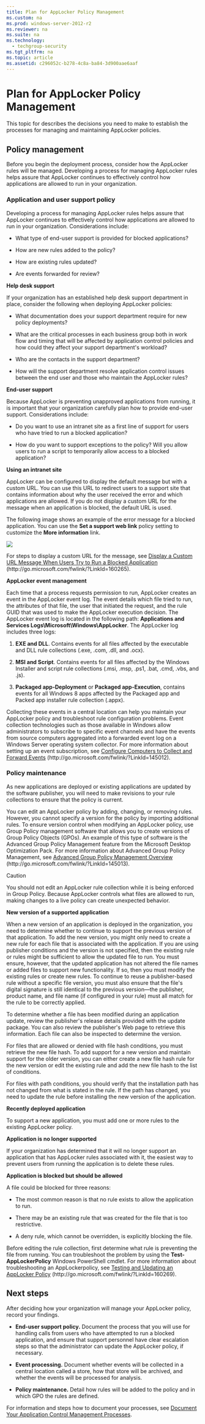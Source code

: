 ```yaml
---
title: Plan for AppLocker Policy Management
ms.custom: na
ms.prod: windows-server-2012-r2
ms.reviewer: na
ms.suite: na
ms.technology: 
  - techgroup-security
ms.tgt_pltfrm: na
ms.topic: article
ms.assetid: c296052c-b278-4c8a-ba84-3d900aae6aaf
---
```

# Plan for AppLocker Policy Management
This topic for describes the decisions you need to make to establish the processes for managing and maintaining AppLocker policies.

## Policy management
Before you begin the deployment process, consider how the AppLocker rules will be managed. Developing a process for managing AppLocker rules helps assure that AppLocker continues to effectively control how applications are allowed to run in your organization.

### Application and user support policy
Developing a process for managing AppLocker rules helps assure that AppLocker continues to effectively control how applications are allowed to run in your organization. Considerations include:

-   What type of end\-user support is provided for blocked applications?

-   How are new rules added to the policy?

-   How are existing rules updated?

-   Are events forwarded for review?

**Help desk support**

If your organization has an established help desk support department in place, consider the following when deploying AppLocker policies:

-   What documentation does your support department require for new policy deployments?

-   What are the critical processes in each business group both in work flow and timing that will be affected by application control policies and how could they affect your support department's workload?

-   Who are the contacts in the support department?

-   How will the support department resolve application control issues between the end user and those who maintain the AppLocker rules?

**End\-user support**

Because AppLocker is preventing unapproved applications from running, it is important that your organization carefully plan how to provide end\-user support. Considerations include:

-   Do you want to use an intranet site as a first line of support for users who have tried to run a blocked application?

-   How do you want to support exceptions to the policy? Will you allow users to run a script to temporarily allow access to a blocked application?

**Using an intranet site**

AppLocker can be configured to display the default message but with a custom URL. You can use this URL to redirect users to a support site that contains information about why the user received the error and which applications are allowed. If you do not display a custom URL for the message when an application is blocked, the default URL is used.

The following image shows an example of the error message for a blocked application. You can use the **Set a support web link** policy setting to customize the **More information** link.

![](../../../media/Plan-for-AppLocker-Policy-Management/BlockedAppMsg.gif)

For steps to display a custom URL for the message, see [Display a Custom URL Message When Users Try to Run a Blocked Application](http://go.microsoft.com/fwlink/?LinkId=160265) \(http:\/\/go.microsoft.com\/fwlink\/?LinkId\=160265\).

**AppLocker event management**

Each time that a process requests permission to run, AppLocker creates an event in the AppLocker event log. The event details which file tried to run, the attributes of that file, the user that initiated the request, and the rule GUID that was used to make the AppLocker execution decision. The AppLocker event log is located in the following path: **Applications and Services Logs\\Microsoft\\Windows\\AppLocker**. The AppLocker log includes three logs:

1.  **EXE and DLL**. Contains events for all files affected by the executable and DLL rule collections \(.exe, .com, .dll, and .ocx\).

2.  **MSI and Script**. Contains events for all files affected by the Windows Installer and script rule collections \(.msi, .msp, .ps1, .bat, .cmd, .vbs, and .js\).

3.  **Packaged app\-Deployment** or **Packaged app\-Execution**, contains events for all Windows 8 apps affected by the Packaged app and Packed app installer rule collection \(.appx\).

Collecting these events in a central location can help you maintain your AppLocker  policy and troubleshoot rule configuration problems. Event collection technologies such as those available in Windows  allow administrators to subscribe to specific event channels and have the events from source computers aggregated into a forwarded event log on a Windows Server operating system collector. For more information about setting up an event subscription, see [Configure Computers to Collect and Forward Events](http://go.microsoft.com/fwlink/?LinkId=145012) \(http:\/\/go.microsoft.com\/fwlink\/?LinkId\=145012\).

### Policy maintenance
As new applications are deployed or existing applications are updated by the software publisher, you will need to make revisions to your rule collections to ensure that the policy is current.

You can edit an AppLocker policy by adding, changing, or removing rules. However, you cannot specify a version for the policy by importing additional rules. To ensure version control when modifying an AppLocker policy, use Group Policy management software that allows you to create versions of Group Policy Objects \(GPOs\). An example of this type of software is the Advanced Group Policy Management feature from the Microsoft Desktop Optimization Pack. For more information about Advanced Group Policy Management, see [Advanced Group Policy Management Overview](http://go.microsoft.com/fwlink/?LinkId=145013) \(http:\/\/go.microsoft.com\/fwlink\/?LinkId\=145013\).

> [!CAUTION]
> You should not edit an AppLocker rule collection while it is being enforced in Group Policy. Because AppLocker controls what files are allowed to run, making changes to a live policy can create unexpected behavior.

**New version of a supported application**

When a new version of an application is deployed in the organization, you need to determine whether to continue to support the previous version of that application. To add the new version, you might only need to create a new rule for each file that is associated with the application. If you are using publisher conditions and the version is not specified, then the existing rule or rules might be sufficient to allow the updated file to run. You must ensure, however, that the updated application has not altered the file names or added files to support new functionality. If so, then you must modify the existing rules or create new rules. To continue to reuse a publisher\-based rule without a specific file version, you must also ensure that the file's digital signature is still identical to the previous version—the publisher, product name, and file name \(if configured in your rule\) must all match for the rule to be correctly applied.

To determine whether a file has been modified during an application update, review the publisher's release details provided with the update package. You can also review the publisher's Web page to retrieve this information. Each file can also be inspected to determine the version.

For files that are allowed or denied with file hash conditions, you must retrieve the new file hash. To add support for a new version and maintain support for the older version, you can either create a new file hash rule for the new version or edit the existing rule and add the new file hash to the list of conditions.

For files with path conditions, you should verify that the installation path has not changed from what is stated in the rule. If the path has changed, you need to update the rule before installing the new version of the application.

**Recently deployed application**

To support a new application, you must add one or more rules to the existing AppLocker policy.

**Application is no longer supported**

If your organization has determined that it will no longer support an application that has AppLocker rules associated with it, the easiest way to prevent users from running the application is to delete these rules.

**Application is blocked but should be allowed**

A file could be blocked for three reasons:

-   The most common reason is that no rule exists to allow the application to run.

-   There may be an existing rule that was created for the file that is too restrictive.

-   A deny rule, which cannot be overridden, is explicitly blocking the file.

Before editing the rule collection, first determine what rule is preventing the file from running. You can troubleshoot the problem by using the **Test\-AppLockerPolicy** Windows PowerShell cmdlet. For more information about troubleshooting an AppLockerpolicy, see [Testing and Updating an AppLocker Policy](http://go.microsoft.com/fwlink/?LinkId=160269) \(http:\/\/go.microsoft.com\/fwlink\/?LinkId\=160269\).

## Next steps
After deciding how your organization will manage your AppLocker policy, record your findings.

-   **End\-user support policy.** Document the process that you will use for handling calls from users who have attempted to run a blocked application, and ensure that support personnel have clear escalation steps so that the administrator can update the AppLocker policy, if necessary.

-   **Event processing.** Document whether events will be collected in a central location called a store, how that store will be archived, and whether the events will be processed for analysis.

-   **Policy maintenance.** Detail how rules will be added to the policy and in which GPO the rules are defined.

For information and steps how to document your processes, see [Document Your Application Control Management Processes](Document-Your-Application-Control-Management-Processes.md).


